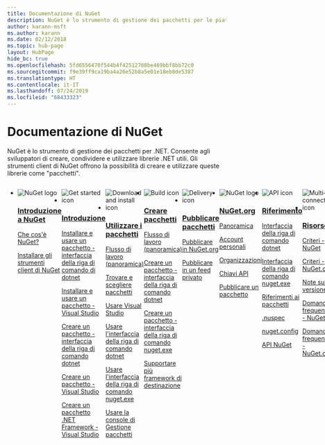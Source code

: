 ```yaml
---
title: Documentazione di NuGet
description: NuGet è lo strumento di gestione dei pacchetti per le piattaforme di sviluppo Microsoft, incluso .NET. Gli strumenti client NuGet offrono la possibilità di creare e utilizzare i pacchetti.
author: karann-msft
ms.author: karann
ms.date: 02/12/2018
ms.topic: hub-page
layout: HubPage
hide_bc: true
ms.openlocfilehash: 5fd6556470f544b4f42512708be469bbf8bb72c0
ms.sourcegitcommit: f9e39ff9ca19ba4a26e52b8a5e01e18eb0de5387
ms.translationtype: HT
ms.contentlocale: it-IT
ms.lasthandoff: 07/24/2019
ms.locfileid: "68433323"
---
```

<div id="main" class="v2">
    <div class="container">
        <h1>Documentazione di NuGet</h1>
        <p>NuGet è lo strumento di gestione dei pacchetti per .NET. Consente agli sviluppatori di creare, condividere e utilizzare librerie .NET utili. Gli strumenti client di NuGet offrono la possibilità di creare e utilizzare queste librerie come "pacchetti".</p> 

<ul id="index1" class="cardsF panelContent singlePanelContent cols cols4" style="float: left; display: flex!important;">
    <li>
        <div class="cardSize">
            <div class="cardPadding">
                <div class="card">
                    <div class="cardImageOuter">
                        <div class="cardImage">
                            <img src="https://docs.microsoft.com/media/logos/logo_nuget.svg" alt="NuGet logo" />
                        </div>
                    </div>
                    <div class="cardText">
                        <h3><a href="what-is-nuget.md">Introduzione a NuGet</a></h3>
                        <p>
                            <a href="what-is-nuget.md">Che cos'è NuGet?</a>
                        </p>
                        <p>
                            <a href="install-nuget-client-tools.md">Installare gli strumenti client di NuGet</a>
                        </p>
                    </div>
                </div>
            </div>
        </div>
    </li>
    <li>
        <div class="cardSize">
            <div class="cardPadding">
                <div class="card">
                    <div class="cardImageOuter">
                        <div class="cardImage">
                            <img src="https://docs.microsoft.com/media/common/i_get-started.svg" alt="Get started icon" />
                        </div>
                    </div>
                    <div class="cardText">
                        <h3><a href="install-nuget-client-tools.md">Introduzione</a></h3>
                        <p>
                            <a href="quickstart/install-and-use-a-package-using-the-dotnet-cli.md">Installare e usare un pacchetto - interfaccia della riga di comando di dotnet</a>
                        </p>
                        <p>
                            <a href="quickstart/install-and-use-a-package-in-visual-studio.md">Installare e usare un pacchetto - Visual Studio</a>
                        </p>
                        <p>
                            <a href="quickstart/create-and-publish-a-package-using-the-dotnet-cli.md">Creare un pacchetto - interfaccia della riga di comando dotnet</a>
                        </p>
                        <p>
                            <a href="quickstart/create-and-publish-a-package-using-visual-studio.md">Creare un pacchetto - Visual Studio</a>
                        </p>
                        <p>
                            <a href="quickstart/create-and-publish-a-package-using-visual-studio-net-framework.md">Creare un pacchetto .NET Framework - Visual Studio</a>
                        </p>
                    </div>
                </div>
            </div>
        </div>
    </li>
    <li>
        <div class="cardSize">
            <div class="cardPadding">
                <div class="card">
                    <div class="cardImageOuter">
                        <div class="cardImage">
                            <img src="https://docs.microsoft.com//media/common/i_download-install.svg" alt="Download and install icon" />
                        </div>
                    </div>
                    <div class="cardText">
                        <h3><a href="consume-packages/overview-and-workflow.md">Utilizzare i pacchetti</a></h3>
                        <p>
                            <a href="consume-packages/overview-and-workflow.md">Flusso di lavoro (panoramica)</a>
                        </p>
                        <p>
                            <a href="consume-packages/finding-and-choosing-packages.md">Trovare e scegliere pacchetti</a>
                        </p>
                        <p>
                            <a href="consume-packages/install-use-packages-visual-studio.md">Usare Visual Studio</a>
                        </p>
                        <p>
                            <a href="consume-packages/install-use-packages-dotnet-cli.md">Usare l'interfaccia della riga di comando dotnet</a>
                        </p>
                        <p>
                            <a href="consume-packages/install-use-packages-nuget-cli.md">Usare l'interfaccia della riga di comando nuget.exe</a>
                        </p>
                        <p>
                            <a href="consume-packages/install-use-packages-powershell.md">Usare la console di Gestione pacchetti</a>
                        </p>
                    </div>
                </div>
            </div>
        </div>
    </li>
    <li>
        <div class="cardSize">
            <div class="cardPadding">
                <div class="card">
                    <div class="cardImageOuter">
                        <div class="cardImage">
                            <img src="https://docs.microsoft.com/media/common/i_build.svg" alt="Build icon" />
                        </div>
                    </div>
                    <div class="cardText">
                        <h3><a href="create-packages/overview-and-workflow.md">Creare pacchetti</a></h3>
                        <p>
                            <a href="create-packages/overview-and-workflow.md">Flusso di lavoro (panoramica)</a>
                        </p>
                        <p>
                            <a href="create-packages/creating-a-package-dotnet-cli.md">Creare un pacchetto - interfaccia della riga di comando dotnet</a>
                        </p>
                        <p>
                            <a href="create-packages/creating-a-package.md">Creare un pacchetto - interfaccia della riga di comando nuget.exe</a>
                        </p>
                        <p>
                            <a href="create-packages/multiple-target-frameworks-project-file.md">Supportare più framework di destinazione</a>
                        </p>
                    </div>
                </div>
            </div>
        </div>
    </li>
        <li>
        <div class="cardSize">
            <div class="cardPadding">
                <div class="card">
                    <div class="cardImageOuter">
                        <div class="cardImage">
                            <img src="https://docs.microsoft.com/media/common/i_delivery.svg" alt="Delivery icon" />
                        </div>
                    </div>
                    <div class="cardText">
                        <h3><a href="nuget-org/publish-a-package.md">Pubblicare pacchetti</a></h3>
                        <p>
                            <a href="nuget-org/publish-a-package.md">Pubblicare in NuGet.org</a>
                        </p>
                        <p>
                            <a href="hosting-packages/overview.md">Pubblicare in un feed privato</a>
                        </p>
                    </div>
                </div>
            </div>
        </div>
    </li>
    <li>
        <div class="cardSize">
            <div class="cardPadding">
                <div class="card">
                    <div class="cardImageOuter">
                        <div class="cardImage">
                            <img src="https://docs.microsoft.com/media/logos/logo_nuget.svg" alt="NuGet logo" />
                        </div>
                    </div>
                    <div class="cardText">
                        <h3><a href="nuget-org/overview-nuget-org.md">NuGet.org</a></h3>
                        <p>
                            <a href="nuget-org/overview-nuget-org.md">Panoramica</a>
                        </p>
                        <p>
                            <a href="nuget-org/individual-accounts.md">Account personali</a>
                        </p>
                        <p>
                            <a href="nuget-org/organizations-on-nuget-org.md">Organizzazioni</a>
                        </p>
                        <p>
                            <a href="nuget-org/scoped-api-keys.md">Chiavi API</a>
                        </p>
                        <p>
                            <a href="nuget-org/publish-a-package.md">Pubblicare un pacchetto</a>
                        </p>
                    </div>
                </div>
            </div>
        </div>
    </li>
        <li>
        <div class="cardSize">
            <div class="cardPadding">
                <div class="card">
                    <div class="cardImageOuter">
                        <div class="cardImage">
                            <img src="https://docs.microsoft.com/media/common/i_reference.svg" alt="API icon" />
                        </div>
                    </div>
                    <div class="cardText">
                        <h3><a href="reference/nuspec.md">Riferimento</a></h3>
                        <p>
                            <a href="reference/dotnet-commands.md">Interfaccia della riga di comando dotnet</a>
                        </p>
                        <p>
                            <a href="reference/nuget-exe-cli-reference.md">Interfaccia della riga di comando nuget.exe</a>
                        <p>
                            <a href="consume-packages/package-references-in-project-files.md">Riferimenti ai pacchetti</a>
                        </p>
                        </p>
                        <p>
                            <a href="reference/nuspec.md">.nuspec</a>
                        </p>
                        <p>
                            <a href="reference/nuget-config-file.md">nuget.config</a>
                        </p>
                        <p>
                            <a href="api/overview.md">API NuGet</a>
                        </p>
                    </div>
                </div>
            </div>
        </div>
    </li>
    <li>
        <div class="cardSize">
            <div class="cardPadding">
                <div class="card">
                    <div class="cardImageOuter">
                        <div class="cardImage">
                            <img src="https://docs.microsoft.com//media/common/i_multi-connect.svg" alt="Multi-connect icon" />
                        </div>
                    </div>
                    <div class="cardText">
                        <h3><a href="policies/governance.md">Risorse</a></h3>
                        <p>
                            <a href="policies/governance.md">Criteri - NuGet</a>
                        </p>
                        <p>
                            <a href="nuget-org/policies/data-requests.md">Criteri - NuGet.org</a>
                        </p>
                        <p>
                            <a href="release-notes/">Note sulla versione</a>
                        </p>
                        <p>
                            <a href="faqs/nuget-faq.md">Domande frequenti - NuGet</a>
                        </p>
                        <p>
                            <a href="nuget-org/nuget-org-faq.md">Domande frequenti - NuGet.org</a>
                        </p>
                    </div>
                </div>
            </div>
        </div>
    </li>
</ul>
    </div>
</div>
